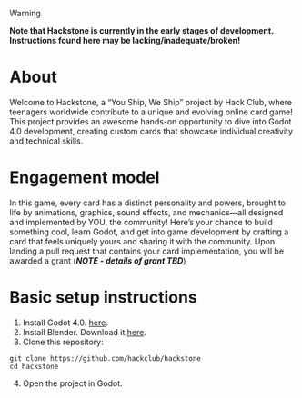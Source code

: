 > [!WARNING] 
> **Note that Hackstone is currently in the early stages of development.  Instructions found here may be lacking/inadequate/broken!**

# About
Welcome to Hackstone, a “You Ship, We Ship” project by Hack Club, where teenagers worldwide contribute to a unique and evolving online card game! This project provides an awesome hands-on opportunity to dive into Godot 4.0 development, creating custom cards that showcase individual creativity and technical skills.

# Engagement model

In this game, every card has a distinct personality and powers, brought to life by animations, graphics, sound effects, and mechanics—all designed and implemented by YOU, the community! Here’s your chance to build something cool, learn Godot, and get into game development by crafting a card that feels uniquely yours and sharing it with the community.  Upon landing a pull request that contains your card implementation, you will be awarded a grant (***NOTE - details of grant TBD***)

# Basic setup instructions

1.	Install Godot 4.0. [here](https://godotengine.org/download).
2.  Install Blender.  Download it [here](https://blender.org/download).
3.	Clone this repository:
```
git clone https://github.com/hackclub/hackstone
cd hackstone
```
4.	Open the project in Godot.
